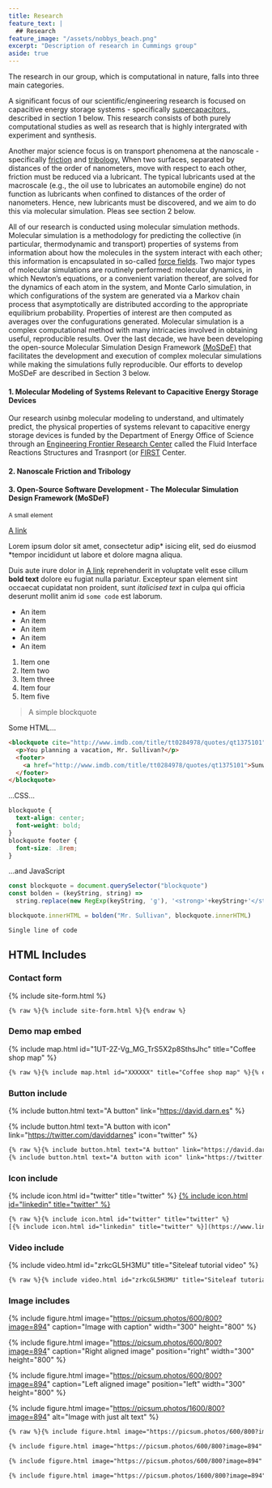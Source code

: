 ```yaml
---
title: Research
feature_text: |
  ## Research
feature_image: "/assets/nobbys_beach.png"
excerpt: "Description of research in Cummings group"
aside: true
---
```


The research in our group, which is computational in nature, falls into three main categories.

A significant focus of our scientific/engineering research is focused on capacitive energy storage systems - specifically [supercapacitors.](https://en.wikipedia.org/wiki/Supercapacitor "supercapacitors."), described in section 1 below. This research consists of both purely computational studies as well as research that is highly intergrated with experiment and synthesis. 

Another major science focus is on transport phenomena at the nanoscale - specifically [friction](https://en.wikipedia.org/wiki/Friction "friction") and [tribology.](https://en.wikipedia.org/wiki/Tribology "tribology.") When two surfaces, separated by distances of the order of nanometers, move with respect to each other, friction must be reduced via a lubricant. The typical lubricants used at the macroscale (e.g., the oil use to lubricates an automobile engine) do not function as lubricants when confined to distances of the order of nanometers. Hence, new lubricants must be discovered, and we aim to do this via molecular simulation. Pleas see section 2 below. 

All of our research is conducted using molecular simulation methods. Molecular simulation is a methodology for predicting the collective (in particular, thermodynamic and transport) properties of systems from information about how the molecules in the system interact with each other; this information is encapsulated in so-called [force fields](https://en.wikipedia.org/wiki/Force_field_(chemistry) "force fields"). Two major types of molecular simulations are routinely performed: molecular dynamics, in which Newton’s equations, or a convenient variation thereof, are solved for the dynamics of each atom in the system, and Monte Carlo simulation, in which configurations of the system are generated via a Markov chain process that asymptotically are distributed according to the appropriate equilibrium probability. Properties of interest are then computed as averages over the confugurations generated. Molecular simulation is a complex computational method with many intricacies involved in obtaining useful, reproducible results. Over the last decade, we have been developing the open-source Molecular Simulation Design Framework [(MoSDeF)](https://mosdef.orf "(MoSDeF)") that facilitates the development and execution of complex molecular simulations while making the simulations fully reproducible. Our efforts to develop MoSDeF are described in Section 3 below.

#### 1. Molecular Modeling of Systems Relevant to Capacitive Energy Storage Devices
Our research usinbg molecular modeling to understand, and ultimately predict, the physical properties of systems relevant to capacitive energy storage devices is funded by the Department of Energy Office of Science through an [Engineering Frontier Research Center](https://www.energyfrontier.us "Energy Frontier Research Center") called the Fluid Interface Reactions Structures and Trasnport (or [FIRST](https://web.ornl.gov/sci/first/ "FIRST") Center.

#### 2. Nanoscale Friction and Tribology

#### 3. Open-Source Software Development - The Molecular Simulation Design Framework (MoSDeF)


<small>A small element</small>

[A link](https://david.darn.es "A link")

Lorem ipsum dolor sit amet, consectetur adip* isicing elit, sed do eiusmod *tempor incididunt ut labore et dolore magna aliqua.

Duis aute irure dolor in [A link](https://david.darn.es "A link") reprehenderit in voluptate velit esse cillum **bold text** dolore eu fugiat nulla pariatur. Excepteur span element sint occaecat cupidatat non proident, sunt _italicised text_ in culpa qui officia deserunt mollit anim id `some code` est laborum.

* An item
* An item
* An item
* An item
* An item

1. Item one
2. Item two
3. Item three
4. Item four
5. Item five

> A simple blockquote

Some HTML...

``` html
<blockquote cite="http://www.imdb.com/title/tt0284978/quotes/qt1375101">
  <p>You planning a vacation, Mr. Sullivan?</p>
  <footer>
    <a href="http://www.imdb.com/title/tt0284978/quotes/qt1375101">Sunways Security Guard</a>
  </footer>
</blockquote>
```

...CSS...

``` css
blockquote {
  text-align: center;
  font-weight: bold;
}
blockquote footer {
  font-size: .8rem;
}
```

...and JavaScript

``` js
const blockquote = document.querySelector("blockquote")
const bolden = (keyString, string) =>
  string.replace(new RegExp(keyString, 'g'), '<strong>'+keyString+'</strong>')

blockquote.innerHTML = bolden("Mr. Sullivan", blockquote.innerHTML)
```

`Single line of code`

## HTML Includes

### Contact form

{% include site-form.html %}

``` html
{% raw %}{% include site-form.html %}{% endraw %}
```

### Demo map embed

{% include map.html id="1UT-2Z-Vg_MG_TrS5X2p8SthsJhc" title="Coffee shop map" %}

``` html
{% raw %}{% include map.html id="XXXXXX" title="Coffee shop map" %}{% endraw %}
```

### Button include

{% include button.html text="A button" link="https://david.darn.es" %}

{% include button.html text="A button with icon" link="https://twitter.com/daviddarnes" icon="twitter" %}

``` html
{% raw %}{% include button.html text="A button" link="https://david.darn.es" %}
{% include button.html text="A button with icon" link="https://twitter.com/daviddarnes" icon="twitter" %}{% endraw %}
```

### Icon include

{% include icon.html id="twitter" title="twitter" %} [{% include icon.html id="linkedin" title="twitter" %}](https://www.linkedin.com/in/daviddarnes)

``` html
{% raw %}{% include icon.html id="twitter" title="twitter" %}
[{% include icon.html id="linkedin" title="twitter" %}](https://www.linkedin.com/in/daviddarnes){% endraw %}
```

### Video include

{% include video.html id="zrkcGL5H3MU" title="Siteleaf tutorial video" %}

``` html
{% raw %}{% include video.html id="zrkcGL5H3MU" title="Siteleaf tutorial video" %}{% endraw %}
```


### Image includes

{% include figure.html image="https://picsum.photos/600/800?image=894" caption="Image with caption" width="300" height="800" %}

{% include figure.html image="https://picsum.photos/600/800?image=894" caption="Right aligned image" position="right" width="300" height="800" %}

{% include figure.html image="https://picsum.photos/600/800?image=894" caption="Left aligned image" position="left" width="300" height="800" %}

{% include figure.html image="https://picsum.photos/1600/800?image=894" alt="Image with just alt text" %}

``` html
{% raw %}{% include figure.html image="https://picsum.photos/600/800?image=894" caption="Image with caption" width="300" height="800" %}

{% include figure.html image="https://picsum.photos/600/800?image=894" caption="Right aligned image" position="right" width="300" height="800" %}

{% include figure.html image="https://picsum.photos/600/800?image=894" caption="Left aligned image" position="left" width="300" height="800" %}

{% include figure.html image="https://picsum.photos/1600/800?image=894" alt="Image with just alt text" %}{% endraw %}
```
